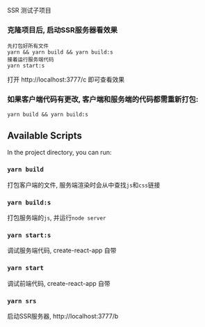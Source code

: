 SSR 测试子项目

### 克隆项目后, 启动SSR服务器看效果

    先打包好所有文件
    yarn && yarn build && yarn build:s
    接着运行服务端代码
    yarn start:s

    
打开  http://localhost:3777/c 即可查看效果

### 如果客户端代码有更改, 客户端和服务端的代码都需重新打包:

    yarn build && yarn build:s

## Available Scripts

In the project directory, you can run:

### `yarn build`

打包客户端的文件, 服务端渲染时会从中查找`js`和`css`链接

### `yarn build:s`

打包服务端的`js`, 并运行`node server`

### `yarn start:s`

调试服务端代码, create-react-app 自带

### `yarn start`

调试前端代码, create-react-app 自带

### `yarn srs`

启动SSR服务器, http://localhost:3777/b
